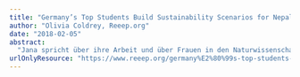 ```yaml
---
title: "Germany’s Top Students Build Sustainability Scenarios for Nepal"
author: "Olivia Coldrey, Reeep.org"
date: "2018-02-05"
abstract:
  "Jana spricht über ihre Arbeit und über Frauen in den Naturwissenschaften."
urlOnlyResource: "https://www.reeep.org/germany%E2%80%99s-top-students-build-sustainability-scenarios-nepal"
---
```

